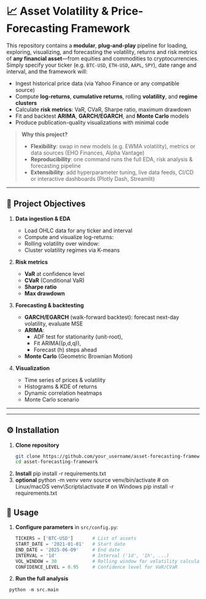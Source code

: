 # 📈 Asset Volatility & Price-Forecasting Framework

This repository contains a **modular**, **plug-and-play** pipeline for loading, exploring, visualizing, and forecasting the volatility, returns and risk metrics of **any financial asset**—from equities and commodities to cryptocurrencies. Simply specify your ticker (e.g. `BTC-USD`, `ETH-USD`, `AAPL`, `SPY`), date range and interval, and the framework will:

- Ingest historical price data (via Yahoo Finance or any compatible source)  
- Compute **log-returns**, **cumulative returns**, rolling **volatility**, and **regime clusters**  
- Calculate **risk metrics**: VaR, CVaR, Sharpe ratio, maximum drawdown  
- Fit and backtest **ARIMA**, **GARCH/EGARCH**, and **Monte Carlo** models  
- Produce publication-quality visualizations with minimal code  

> **Why this project?**  
> - **Flexibility**: swap in new models (e.g. EWMA volatility), metrics or data sources (EHO Finances, Alpha Vantage)  
> - **Reproducibility**: one command runs the full EDA, risk analysis & forecasting pipeline  
> - **Extensibility**: add hyperparameter tuning, live data feeds, CI/CD or interactive dashboards (Plotly Dash, Streamlit)

---

## 🧠 Project Objectives

1. **Data ingestion & EDA**  
   - Load OHLC data for any ticker and interval  
   - Compute and visualize log-returns:  
   - Rolling volatility over window:  
   - Cluster volatility regimes via K-means 

2. **Risk metrics**  
   - **VaR** at confidence level    
   - **CVaR** (Conditional VaR)  
   - **Sharpe ratio**  
   - **Max drawdown** 

3. **Forecasting & backtesting**  
   - **GARCH/EGARCH** (walk-forward backtest): forecast next-day volatility, evaluate MSE  
   - **ARIMA**:  
     - ADF test for stationarity (unit-root),  
     - Fit ARIMA\((p,d,q)\),  
     - Forecast \(h\) steps ahead  
   - **Monte Carlo** (Geometric Brownian Motion)

4. **Visualization**  
   - Time series of prices & volatility  
   - Histograms & KDE of returns  
   - Dynamic correlation heatmaps  
   - Monte Carlo scenario  

---

---

## ⚙️ Installation

1. **Clone repository**  
   ```bash
   git clone https://github.com/your_username/asset-forecasting-framework.git
   cd asset-forecasting-framework
2. **Install**
   pip install -r requirements.txt
3. **optional**
   python -m venv venv
  source venv/bin/activate   # on Linux/macOS
  venv\Scripts\activate      # on Windows
  pip install -r requirements.txt


## 🚀 Usage

1. **Configure parameters** in `src/config.py`:  
   ```python
   TICKERS = ['BTC-USD']       # List of assets
   START_DATE = '2021-01-01'   # Start date
   END_DATE = '2025-06-09'     # End date
   INTERVAL = '1d'             # Interval ('1d', '1h', ...)
   VOL_WINDOW = 30             # Rolling window for volatility calculation
   CONFIDENCE_LEVEL = 0.95     # Confidence level for VaR/CVaR

 2. **Run the full analysis**
   ```python 
    python -m src.main
